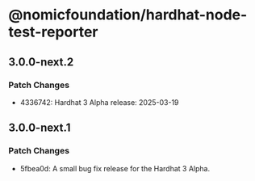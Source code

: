 # @nomicfoundation/hardhat-node-test-reporter

## 3.0.0-next.2

### Patch Changes

- 4336742: Hardhat 3 Alpha release: 2025-03-19

## 3.0.0-next.1

### Patch Changes

- 5fbea0d: A small bug fix release for the Hardhat 3 Alpha.
